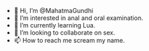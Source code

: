 - 👋 Hi, I’m @MahatmaGundhi
- 👀 I’m interested in anal and oral examination.
- 🌱 I’m currently learning Lua.
- 💞️ I’m looking to collaborate on sex.
- 📫 How to reach me scream my name.

<!---
MahatmaGundhi/MahatmaGundhi is a ✨ special ✨ repository because its `README.md` (this file) appears on your GitHub profile.
You can click the Preview link to take a look at your changes.
--->
